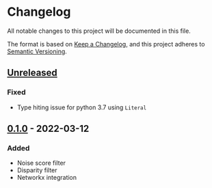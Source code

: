 # Changelog
All notable changes to this project will be documented in this file.

The format is based on [Keep a Changelog](https://keepachangelog.com/en/1.0.0/), and this project adheres to [Semantic Versioning](https://semver.org/spec/v2.0.0.html).


## [Unreleased]

### Fixed
-   Type hiting issue for python 3.7 using `Literal`
## [0.1.0] - 2022-03-12
### Added
- Noise score filter
- Disparity filter
- Networkx integration

[Unreleased]: https://github.com/devmessias/edgeserase/compare/v0.1.0...HEAD
[0.1.0]: https://github.com/devmessias/edgeserase/releases/tag/v0.1.0
